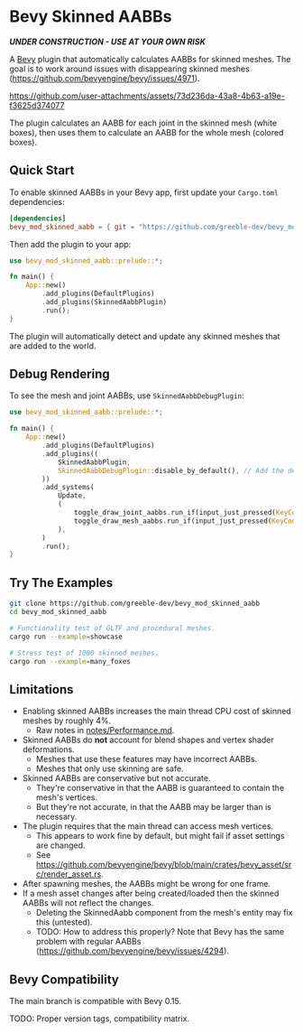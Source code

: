 # Bevy Skinned AABBs

***UNDER CONSTRUCTION - USE AT YOUR OWN RISK***

A [Bevy](https://github.com/bevyengine/bevy) plugin that automatically calculates AABBs for skinned meshes. The goal is to work around issues with disappearing skinned meshes (https://github.com/bevyengine/bevy/issues/4971).

https://github.com/user-attachments/assets/73d236da-43a8-4b63-a19e-f3625d374077

The plugin calculates an AABB for each joint in the skinned mesh (white boxes), then uses them to calculate an AABB for the whole mesh (colored boxes).

## Quick Start

To enable skinned AABBs in your Bevy app, first update your `Cargo.toml` dependencies:

```toml
[dependencies]
bevy_mod_skinned_aabb = { git = "https://github.com/greeble-dev/bevy_mod_skinned_aabb.git" }
```

Then add the plugin to your app:

```rust
use bevy_mod_skinned_aabb::prelude::*;

fn main() {
    App::new()
        .add_plugins(DefaultPlugins)
        .add_plugins(SkinnedAabbPlugin)
        .run();
}
```

The plugin will automatically detect and update any skinned meshes that are added to the world.

## Debug Rendering

To see the mesh and joint AABBs, use `SkinnedAabbDebugPlugin`:

```rust
use bevy_mod_skinned_aabb::prelude::*;

fn main() {
    App::new()
        .add_plugins(DefaultPlugins)
        .add_plugins((
            SkinnedAabbPlugin,
            SkinnedAabbDebugPlugin::disable_by_default(), // Add the debug rendering plugin.
        ))
        .add_systems(
            Update,
            (
                toggle_draw_joint_aabbs.run_if(input_just_pressed(KeyCode::KeyJ)), // Press J to toggle joint AABBs.
                toggle_draw_mesh_aabbs.run_if(input_just_pressed(KeyCode::KeyM)), // Press M to toggle mesh AABBs.
            ),
        )
        .run();	
}
```

## Try The Examples

```sh
git clone https://github.com/greeble-dev/bevy_mod_skinned_aabb
cd bevy_mod_skinned_aabb

# Functionality test of GLTF and procedural meshes.
cargo run --example=showcase

# Stress test of 1000 skinned meshes.
cargo run --example=many_foxes
```

## Limitations

- Enabling skinned AABBs increases the main thread CPU cost of skinned meshes by roughly 4%. 
    - Raw notes in [notes/Performance.md](notes/Performance.md).
- Skinned AABBs do **not** account for blend shapes and vertex shader deformations.
    - Meshes that use these features may have incorrect AABBs.
    - Meshes that only use skinning are safe.
- Skinned AABBs are conservative but not accurate.
    - They're conservative in that the AABB is guaranteed to contain the mesh's vertices.
    - But they're not accurate, in that the AABB may be larger than is necessary.
- The plugin requires that the main thread can access mesh vertices.
    - This appears to work fine by default, but might fail if asset settings are changed.
    - See https://github.com/bevyengine/bevy/blob/main/crates/bevy_asset/src/render_asset.rs.
- After spawning meshes, the AABBs might be wrong for one frame.
- If a mesh asset changes after being created/loaded then the skinned AABBs will not reflect the changes.
    - Deleting the SkinnedAabb component from the mesh's entity may fix this (untested).
    - TODO: How to address this properly? Note that Bevy has the same problem with regular AABBs (https://github.com/bevyengine/bevy/issues/4294).

## Bevy Compatibility

The main branch is compatible with Bevy 0.15.

TODO: Proper version tags, compatibility matrix.
